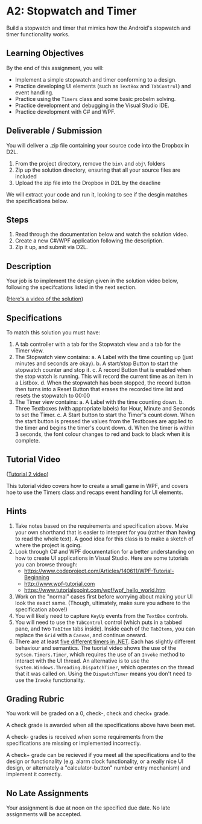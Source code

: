 # A2: Stopwatch and Timer

Build a stopwatch and timer that mimics how the Android's stopwatch and timer functionality works.

## Learning Objectives

By the end of this assignment, you will:

* Implement a simple stopwatch and timer conforming to a design.
* Practice developing UI elements (such as `TextBox` and `TabControl`) and event handling. 
* Practice using the `Timers` class and some basic probelm solving. 
* Practice development and debugging in the Visual Studio IDE.
* Practice development with C# and WPF.

## Deliverable / Submission

You will deliver a .zip file containing your source code into the Dropbox in D2L.

1. From the project directory, remove the `bin\` and `obj\` folders
2. Zip up the solution directory, ensuring that all your source files are included
3. Upload the zip file into the Dropbox in D2L by the deadline

We will extract your code and run it, looking to see if the desgin matches the specifications below.

## Steps

1. Read through the documentation below and watch the solution video.
2. Create a new C#/WPF application following the description. 
3. Zip it up, and submit via D2L.

## Description

Your job is to implement the design given in the solution video below, following the specifcations listed in the next section. 

([Here's a video of the solution](https://youtu.be/yk8tQS2PZa0))

## Specifications

To match this solution you must have:

1. A tab controller with a tab for the Stopwatch view and a tab for the Timer view. 
2. The Stopwatch view contains: 
	a. A Label with the time counting up (just minutes and seconds are okay). 
	b. A start/stop Button to start the stopwatch counter and stop it. 
	c. A record Button that is enabled when the stop watch is running. This will record the current time as an item in a Listbox.
	d. When the stopwatch has been stopped, the record button then turns into a Reset Button that erases the recorded time list and resets the stopwatch to 00:00
3. The Timer view contains: 
	a. A Label with the time counting down. 
	b. Three Textboxes (with appropriate labels) for Hour, Minute and Seconds to set the Timer. 
	c. A Start button to start the Timer's count down. When the start button is pressed the values from the Textboxes are applied to the timer and begins the timer's count down. 
	d. When the timer is within 3 seconds, the font colour changes to red and back to black when it is complete. 

## Tutorial Video

([Tutorial 2 video](https://youtu.be/O2o0CBx2hto))

This tutorial video covers how to create a small game in WPF, and covers hoe to use the Timers class and recaps event handling for UI elements.

## Hints

1. Take notes based on the requirements and specification above. Make your own shorthand that is easier to interpret for you (rather than having to read the whole text). A good idea for this class is to make a sketch of where the project is going. 
2. Look through C# and WPF documentation for a better understanding on how to create UI applications in Visual Studio. Here are some tutorials you can browse through:
	- https://www.codeproject.com/Articles/140611/WPF-Tutorial-Beginning
	- http://www.wpf-tutorial.com
	- https://www.tutorialspoint.com/wpf/wpf_hello_world.htm
3. Work on the "normal" cases first before worrying about making your UI look the exact same. (Though, ultimately, make sure you adhere to the specification above!)
4. You will likely need to capture `KeyUp` events from the `TextBox` controls.
5. You will need to use the `TabControl` control (which puts in a tabbed pane, and two `TabItem` tabs inside). Inside each of the `TabItems`, you can replace the `Grid` with a `Canvas`, and continue onward.
6. There are at least [five different timers in .NET](https://stackoverflow.com/questions/10317088/why-there-are-5-versions-of-timer-classes-in-net). Each has slightly different behaviour and semantics. The tuorial video shows the use of the `Sytsem.Timers.Timer`, which requires the use of an `Invoke` method to interact with the UI thread. An alternative is to use the `System.Windows.Threading.DispatchTimer`, which operates on the thread that it was called on. Using the `DispatchTimer` means you don't need to use the `Invoke` functionality.

## Grading Rubric

You work will be graded on a 0, check-, check and check+ grade. 

A check grade is awarded when all the specifications above have been met. 

A check- grades is received when some requirements from the specifications are missing or implemented incorrectly. 

A check+ grade can be recieved if you meet all the specifications and to the design or functionality (e.g. alarm clock functionality, or a really nice UI design, or alternately a "calculator-button" number entry mechanism) and implement it correctly. 

## No Late Assignments

Your assignment is due at noon on the specified due date. No late assignments will be accepted.

